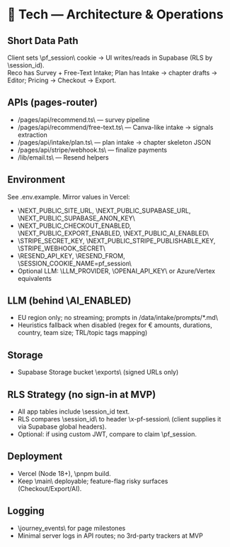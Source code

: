 # 🧩 Tech — Architecture & Operations

## Short Data Path
Client sets \pf_session\ cookie → UI writes/reads in Supabase (RLS by \session_id\).  
Reco has Survey + Free-Text Intake; Plan has Intake → chapter drafts → Editor; Pricing → Checkout → Export.

## APIs (pages-router)
- \/pages/api/recommend.ts\ — survey pipeline
- \/pages/api/recommend/free-text.ts\ — Canva-like intake → signals extraction
- \/pages/api/intake/plan.ts\ — plan intake → chapter skeleton JSON
- \/pages/api/stripe/webhook.ts\ — finalize payments
- \/lib/email.ts\ — Resend helpers

## Environment
See \.env.example\. Mirror values in Vercel:
- \NEXT_PUBLIC_SITE_URL\, \NEXT_PUBLIC_SUPABASE_URL\, \NEXT_PUBLIC_SUPABASE_ANON_KEY\
- \NEXT_PUBLIC_CHECKOUT_ENABLED\, \NEXT_PUBLIC_EXPORT_ENABLED\, \NEXT_PUBLIC_AI_ENABLED\
- \STRIPE_SECRET_KEY\, \NEXT_PUBLIC_STRIPE_PUBLISHABLE_KEY\, \STRIPE_WEBHOOK_SECRET\
- \RESEND_API_KEY\, \RESEND_FROM\, \SESSION_COOKIE_NAME=pf_session\
- Optional LLM: \LLM_PROVIDER\, \OPENAI_API_KEY\ or Azure/Vertex equivalents

## LLM (behind \AI_ENABLED\)
- EU region only; no streaming; prompts in \/data/intake/prompts/*.md\
- Heuristics fallback when disabled (regex for € amounts, durations, country, team size; TRL/topic tags mapping)

## Storage
- Supabase Storage bucket \exports\ (signed URLs only)

## RLS Strategy (no sign-in at MVP)
- All app tables include \session_id text\.
- RLS compares \session_id\ to header \x-pf-session\ (client supplies it via Supabase global headers).
- Optional: if using custom JWT, compare to claim \pf_session\.

## Deployment
- Vercel (Node 18+), \pnpm build\.
- Keep \main\ deployable; feature-flag risky surfaces (Checkout/Export/AI).

## Logging
- \journey_events\ for page milestones
- Minimal server logs in API routes; no 3rd-party trackers at MVP